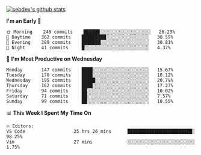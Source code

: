 [![sebdev's github stats](https://github-readme-stats.vercel.app/api?username=sebdeveloper6952&theme=vue-dark)](https://github.com/anuraghazra/github-readme-stats)
<!--START_SECTION:waka-->
**I'm an Early 🐤** 

```text
🌞 Morning    246 commits    ██████░░░░░░░░░░░░░░░░░░░   26.23% 
🌆 Daytime    362 commits    █████████░░░░░░░░░░░░░░░░   38.59% 
🌃 Evening    289 commits    ███████░░░░░░░░░░░░░░░░░░   30.81% 
🌙 Night      41 commits     █░░░░░░░░░░░░░░░░░░░░░░░░   4.37%

```
📅 **I'm Most Productive on Wednesday** 

```text
Monday       147 commits    ████░░░░░░░░░░░░░░░░░░░░░   15.67% 
Tuesday      170 commits    ████░░░░░░░░░░░░░░░░░░░░░   18.12% 
Wednesday    195 commits    █████░░░░░░░░░░░░░░░░░░░░   20.79% 
Thursday     162 commits    ████░░░░░░░░░░░░░░░░░░░░░   17.27% 
Friday       94 commits     ██░░░░░░░░░░░░░░░░░░░░░░░   10.02% 
Saturday     71 commits     ██░░░░░░░░░░░░░░░░░░░░░░░   7.57% 
Sunday       99 commits     ██░░░░░░░░░░░░░░░░░░░░░░░   10.55%

```


📊 **This Week I Spent My Time On** 

```text
🔥 Editors: 
VS Code                  25 hrs 26 mins      ████████████████████████░   98.25% 
Vim                      27 mins             ░░░░░░░░░░░░░░░░░░░░░░░░░   1.75%

```


<!--END_SECTION:waka-->
